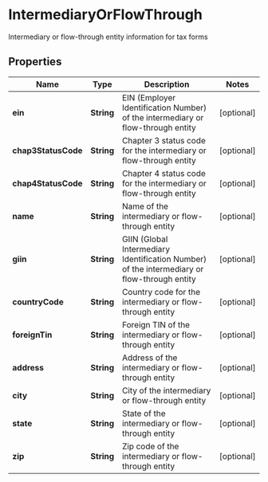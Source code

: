 

# IntermediaryOrFlowThrough

Intermediary or flow-through entity information for tax forms

## Properties

| Name | Type | Description | Notes |
|------------ | ------------- | ------------- | -------------|
|**ein** | **String** | EIN (Employer Identification Number) of the intermediary or flow-through entity |  [optional] |
|**chap3StatusCode** | **String** | Chapter 3 status code for the intermediary or flow-through entity |  [optional] |
|**chap4StatusCode** | **String** | Chapter 4 status code for the intermediary or flow-through entity |  [optional] |
|**name** | **String** | Name of the intermediary or flow-through entity |  [optional] |
|**giin** | **String** | GIIN (Global Intermediary Identification Number) of the intermediary or flow-through entity |  [optional] |
|**countryCode** | **String** | Country code for the intermediary or flow-through entity |  [optional] |
|**foreignTin** | **String** | Foreign TIN of the intermediary or flow-through entity |  [optional] |
|**address** | **String** | Address of the intermediary or flow-through entity |  [optional] |
|**city** | **String** | City of the intermediary or flow-through entity |  [optional] |
|**state** | **String** | State of the intermediary or flow-through entity |  [optional] |
|**zip** | **String** | Zip code of the intermediary or flow-through entity |  [optional] |



